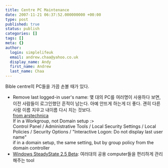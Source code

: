 ```yaml
---
title: Centre PC Maintenance
date: 2007-11-21 06:37:52.000000000 +00:00
type: post
published: true
status: publish
categories: []
tags: []
meta: {}
author:
  login: simplelifeuk
  email: andrew.chaa@yahoo.co.uk
  display_name: Andy
  first_name: Andrew
  last_name: Chaa
---
```

<p>Bible centre의 PC들을 가끔 손볼 때가 있다.</p>
<ul>
<li>Remove last logged-in user's name: 몇 대의 PC를 여러명이 사용하다 보면, 이전 사람들이 로그인했던 흔적이 남는다. 아예 안뜨게 하는게 더 좋다. 괜히 다른 사람 이름 지우고 내이름 다시 치는 것보다.<br />
<a href="http://episteme.arstechnica.com/eve/forums/a/tpc/f/99609816/m/529002220831">from arstechnica</a><br />
If in a Workgroup, not Domain setup :&gt;<br />
Control Panel / Administrative Tools / Local Security Settings / Local Policies / Security Options / "Interactive Logon: Do not display last user name"<br />
if in a domain setup, the same setting, but by group policy from the domain controller</li>
<li><a href="http://www.microsoft.com/downloads/details.aspx?FamilyID=4de91d3a-69f4-4d7b-94b1-c69b8be029f4&amp;displaylang=en">Windows SteadyState 2.5 Beta</a>: 여러대의 공용 computer들을 편리하게 관리해주는 tool</li>
</ul>
